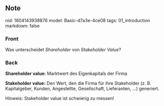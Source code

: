 ## Note
nid: 1604143938876
model: Basic-d7a3e-4ce08
tags: 01_introduction
markdown: false

### Front
<p>Was unterscheidet <i>Shareholder</i> von <i>Stakeholder
Value</i>?

### Back
<p><b>Shareholder value:</b> Marktwert des Eigenkapitals der Firma
<p><b>Stakeholder value:</b> Den Wert, den die Firma für ihre
Stakeholder (z. B. Kapitalgeber, Kunden, Angestellte, Gesellschaft,
Lieferanten, ...) generiert.
<p>Hinweis: Stakeholder value ist schwierig zu messen!
